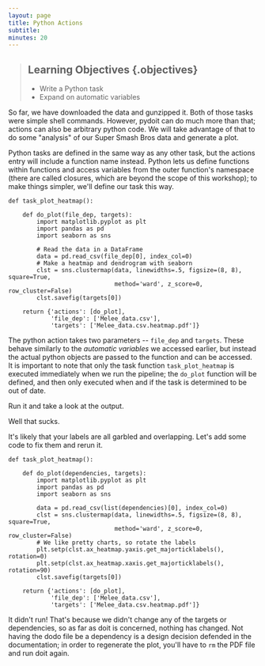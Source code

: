 ```yaml
---
layout: page
title: Python Actions
subtitle: 
minutes: 20
---
```


> ## Learning Objectives {.objectives}
>
> * Write a Python task
> * Expand on automatic variables

So far, we have downloaded the data and gunzipped it. Both of those tasks were
simple shell commands. However, pydoit can do much more than that; actions can also
be arbitrary python code. We will take advantage of that to do some "analysis" of
our Super Smash Bros data and generate a plot.

Python tasks are defined in the same way as any other task, but the actions entry
will include a function name instead. Python lets us define functions within
functions and access variables from the outer function's namespace (there are
called closures, which are beyond the scope of this workshop); to make things simpler,
we'll define our task this way.

~~~ {.python}
def task_plot_heatmap():

    def do_plot(file_dep, targets):
        import matplotlib.pyplot as plt
        import pandas as pd
        import seaborn as sns

        # Read the data in a DataFrame
        data = pd.read_csv(file_dep[0], index_col=0)
        # Make a heatmap and dendrogram with seaborn
        clst = sns.clustermap(data, linewidths=.5, figsize=(8, 8), square=True,
                              method='ward', z_score=0, row_cluster=False)
        clst.savefig(targets[0])

    return {'actions': [do_plot],
            'file_dep': ['Melee_data.csv'],
            'targets': ['Melee_data.csv.heatmap.pdf']}
~~~

The python action takes two parameters -- `file_dep` and `targets`. These behave
similarly to the *automatic variables* we accessed earlier, but instead the actual
python objects are passed to the function and can be accessed. It is important to
note that only the task function `task_plot_heatmap` is executed immediately
when we run the pipeline; the `do_plot` function will be defined, and then only
executed when and if the task is determined to be out of date.

Run it and take a look at the output. 

Well that sucks.

It's likely that your labels are all garbled and overlapping. Let's add some code to
fix them and rerun it.

~~~ {.python}
def task_plot_heatmap():

    def do_plot(dependencies, targets):
        import matplotlib.pyplot as plt
        import pandas as pd
        import seaborn as sns

        data = pd.read_csv(list(dependencies)[0], index_col=0)
        clst = sns.clustermap(data, linewidths=.5, figsize=(8, 8), square=True,
                              method='ward', z_score=0, row_cluster=False)
        # We like pretty charts, so rotate the labels
        plt.setp(clst.ax_heatmap.yaxis.get_majorticklabels(), rotation=0)
        plt.setp(clst.ax_heatmap.xaxis.get_majorticklabels(), rotation=90)
        clst.savefig(targets[0])

    return {'actions': [do_plot],
            'file_dep': ['Melee_data.csv'],
            'targets': ['Melee_data.csv.heatmap.pdf']}
~~~

It didn't run! That's because we didn't change any of the targets or dependencies,
so as far as doit is concerned, nothing has changed. Not having the dodo file be
a dependency is a design decision defended in the documentation; in order to
regenerate the plot, you'll have to `rm` the PDF file and run doit again.


